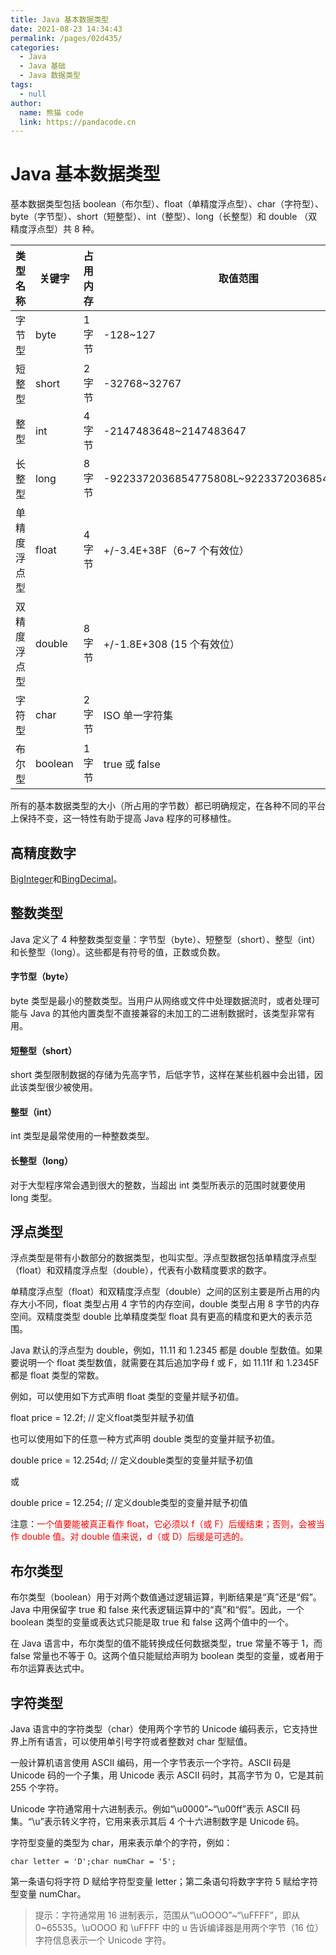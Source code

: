 ```yaml
---
title: Java 基本数据类型
date: 2021-08-23 14:34:43
permalink: /pages/02d435/
categories: 
  - Java
  - Java 基础
  - Java 数据类型
tags: 
  - null
author: 
  name: 熊猫 code
  link: https://pandacode.cn
---
```


# Java 基本数据类型

 基本数据类型包括 boolean（布尔型）、float（单精度浮点型）、char（字符型）、byte（字节型）、short（短整型）、int（整型）、long（长整型）和 double （双精度浮点型）共 8 种。

| 类型名称     | 关键字  | 占用内存 | 取值范围                                   | 封装类    |
| ------------ | ------- | -------- | ------------------------------------------ | --------- |
| 字节型       | byte    | 1 字节   | -128~127                                   | Byte      |
| 短整型       | short   | 2 字节   | -32768~32767                               | Short     |
| 整型         | int     | 4 字节   | -2147483648~2147483647                     | Integer   |
| 长整型       | long    | 8 字节   | -9223372036854775808L~9223372036854775807L | Long      |
| 单精度浮点型 | float   | 4 字节   | +/-3.4E+38F（6~7 个有效位）                | Float     |
| 双精度浮点型 | double  | 8 字节   | +/-1.8E+308 (15 个有效位）                 | Double    |
| 字符型       | char    | 2 字节   | ISO 单一字符集                             | Character |
| 布尔型       | boolean | 1 字节   | true 或 false                              | Boolean   |

​		所有的基本数据类型的大小（所占用的字节数）都已明确规定，在各种不同的平台上保持不变，这一特性有助于提高 Java 程序的可移植性。

## 高精度数字

[BigInteger](https://www.liaoxuefeng.com/wiki/1252599548343744/1279767986831393)和[BingDecimal](https://www.liaoxuefeng.com/wiki/1252599548343744/1279768011997217)。

## 整数类型

Java 定义了 4 种整数类型变量：字节型（byte）、短整型（short）、整型（int）和长整型（long）。这些都是有符号的值，正数或负数。

#### 字节型（byte）

byte 类型是最小的整数类型。当用户从网络或文件中处理数据流时，或者处理可能与 Java 的其他内置类型不直接兼容的未加工的二进制数据时，该类型非常有用。

#### 短整型（short）

short 类型限制数据的存储为先高字节，后低字节，这样在某些机器中会出错，因此该类型很少被使用。

#### 整型（int）

int 类型是最常使用的一种整数类型。

#### 长整型（long）

对于大型程序常会遇到很大的整数，当超出 int 类型所表示的范围时就要使用 long 类型。

## 浮点类型

浮点类型是带有小数部分的数据类型，也叫实型。浮点型数据包括单精度浮点型（float）和双精度浮点型（double），代表有小数精度要求的数字。

单精度浮点型（float）和双精度浮点型（double）之间的区别主要是所占用的内存大小不同，float 类型占用 4 字节的内存空间，double 类型占用 8 字节的内存空间。双精度类型 double 比单精度类型 float 具有更高的精度和更大的表示范围。

Java 默认的浮点型为 double，例如，11.11 和 1.2345 都是 double 型数值。如果要说明一个 float 类型数值，就需要在其后追加字母 f 或 F，如 11.11f 和 1.2345F 都是 float 类型的常数。

例如，可以使用如下方式声明 float 类型的变量并赋予初值。

float price = 12.2f; // 定义float类型并赋予初值

也可以使用如下的任意一种方式声明 double 类型的变量并赋予初值。

double price = 12.254d; // 定义double类型的变量并赋予初值

或

double price = 12.254; // 定义double类型的变量并赋予初值

注意：<font color='red'>一个值要能被真正看作 float，它必须以 f（或 F）后缓结束；否则，会被当作 double 值。对 double 值来说，d（或 D）后缓是可选的。</font>

## 布尔类型

布尔类型（boolean）用于对两个数值通过逻辑运算，判断结果是“真”还是“假”。Java 中用保留字 true 和 false 来代表逻辑运算中的“真”和“假”。因此，一个 boolean 类型的变量或表达式只能是取 true 和 false 这两个值中的一个。

在 Java 语言中，布尔类型的值不能转换成任何数据类型，true 常量不等于 1，而 false 常量也不等于 0。这两个值只能赋给声明为 boolean 类型的变量，或者用于布尔运算表达式中。

## 字符类型

Java 语言中的字符类型（char）使用两个字节的 Unicode 编码表示，它支持世界上所有语言，可以使用单引号字符或者整数对 char 型赋值。

一般计算机语言使用 ASCII 编码，用一个字节表示一个字符。ASCII 码是 Unicode 码的一个子集，用 Unicode 表示 ASCII 码时，其高字节为 0，它是其前 255 个字符。

Unicode 字符通常用十六进制表示。例如“\u0000”~“\u00ff”表示 ASCII 码集。“\u”表示转义字符，它用来表示其后 4 个十六进制数字是 Unicode 码。

字符型变量的类型为 char，用来表示单个的字符，例如：

```
char letter = 'D';char numChar = '5';
```


第一条语句将字符 D 赋给字符型变量 letter；第二条语句将数字字符 5 赋给字符型变量 numChar。

> 提示：字符通常用 16 进制表示，范围从“\uOOOO”~“\uFFFF”，即从 0~65535。\uOOOO 和 \uFFFF 中的 u 告诉编译器是用两个字节（16 位）字符信息表示一个 Unicode 字符。
